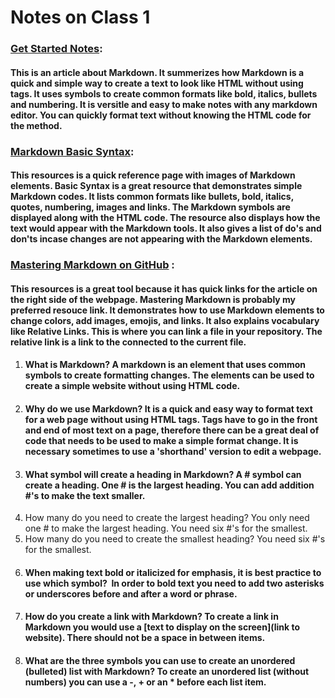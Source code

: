 # Notes on Class 1

### [Get Started Notes](https://www.markdownguide.org/getting-started/):
  #### This is an article about Markdown. It summerizes how Markdown is a quick and simple way to create a text to look like HTML without using tags. It uses symbols to create common formats like bold, italics, bullets and numbering. It is versitle and easy to make notes with any markdown editor. You can quickly format text without knowing the HTML code for the method. 

### [Markdown Basic Syntax](https://www.markdownguide.org/basic-syntax/):
  #### This resources is a quick reference page with images of Markdown elements. Basic Syntax is a great resource that demonstrates simple Markdown codes. It lists common formats like bullets, bold, italics, quotes, numbering, images and links. The Markdown symbols are displayed along with the HTML code. The resource also displays how the text would appear with the Markdown tools. It also gives a list of do's and don'ts incase changes are not appearing with the Markdown elements. 

### [Mastering Markdown on GitHub](https://docs.github.com/en/get-started/writing-on-github/getting-started-with-writing-and-formatting-on-github/basic-writing-and-formatting-syntax) :
  #### This resources is a great tool because it has quick links for the article on the right side of the webpage. Mastering Markdown is probably my preferred resouce link. It demonstrates how to use Markdown elements to change colors, add images, emojis, and links. It also explains vocabulary like Relative Links. This is where you can link a file in your repository. The relative link is a link to the connected to the current file.
1. #### What is Markdown? A markdown is an element that uses common symbols to create formatting changes. The elements can be used to create a simple website without using HTML code. 
2. #### Why do we use Markdown? It is a quick and easy way to format text for a web page without using HTML tags. Tags have to go in the front and end of most text on a page, therefore there can be a great deal of code that needs to be used to make a simple format change. It is necessary sometimes to use a 'shorthand' version to edit a webpage. 
3. #### What symbol will create a heading in Markdown?  A # symbol can create a heading. One # is the largest heading. You can add addition #'s to make the text smaller. 
1. How many do you need to create the largest heading?  You only need one # to make the largest heading. You need six #'s for the smallest. 
2. How many do you need to create the smallest heading? You need six #'s for the smallest. 
4. #### When making text bold or italicized for emphasis, it is best practice to use which symbol?  In order to bold text you need to add two asterisks or underscores before and after a word or phrase.
5. #### How do you create a link with Markdown?  To create a link in Markdown you would use a [text to display on the screen](link to website). There should not be a space in between items. 
6. #### What are the three symbols you can use to create an unordered (bulleted) list with Markdown?  To create an unordered list (without numbers) you can use a -, + or an * before each list item. 
